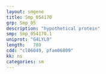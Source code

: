 ```yaml
---
layout: smgene
title: Smp_054170
grp: Smp_05
description: "hypothetical protein"
smp: Smp_054170.1
uniprot: "G4LYL0"
length:   780
cdd: "cl06049, pfam06809"
kk: ns
categories: sm
---
```

